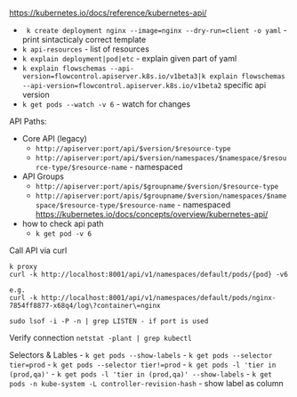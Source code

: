 https://kubernetes.io/docs/reference/kubernetes-api/

- ` k create deployment nginx --image=nginx --dry-run=client -o yaml` - print sintacticaly correct template
- `k api-resources` - list of resources
- `k explain deployment|pod|etc`       - explain given part of yaml
- `k explain flowschemas --api-version=flowcontrol.apiserver.k8s.io/v1beta3|k explain flowschemas --api-version=flowcontrol.apiserver.k8s.io/v1beta2` specific api version
- `k get pods --watch -v 6` - watch for changes


API Paths:
 - Core API (legacy)
   - `http://apiserver:port/api/$version/$resource-type`
   - `http://apiserver:port/api/$version/namespaces/$namespace/$resource-type/$resource-name` - namespaced
- API Groups
  - `http://apiserver:port/apis/$groupname/$version/$resource-type`
  - `http://apiserver:port/apis/$groupname/$version/namespaces/$namespace/$resource-type/$resource-name` - namespaced
https://kubernetes.io/docs/concepts/overview/kubernetes-api/
- how to check api path
  - `k get pod -v 6`


Call API via curl
```
k proxy
curl -k http://localhost:8001/api/v1/namespaces/default/pods/{pod} -v6

e.g.
curl -k http://localhost:8001/api/v1/namespaces/default/pods/nginx-7854ff8877-x68q4/log\?container\=nginx

sudo lsof -i -P -n | grep LISTEN - if port is used
```

Verify connection
`netstat -plant | grep kubectl`

Selectors & Lables
    - `k get pods --show-labels`
    - `k get pods --selector tier=prod`
    - `k get pods --selector tier!=prod`
    - `k get pods -l 'tier in (prod,qa)'`
    - `k get pods -l 'tier in (prod,qa)' --show-labels`
    - `k get pods -n kube-system -L controller-revision-hash` - show label as column